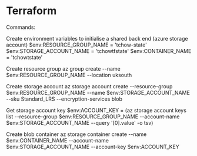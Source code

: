 # Terraform

Commands:

Create environment variables to initialise a shared back end (azure storage account)
$env:RESOURCE_GROUP_NAME = 'tchow-state'
$env:STORAGE_ACCOUNT_NAME = 'tchowtfstate'
$env:CONTAINER_NAME = 'tchowtstate'

Create resource group
az group create --name $env:RESOURCE_GROUP_NAME --location uksouth

Create storage account
az storage account create --resource-group $env:RESOURCE_GROUP_NAME --name $env:STORAGE_ACCOUNT_NAME --sku Standard_LRS --encryption-services blob

Get storage account key
$env:ACCOUNT_KEY = (az storage account keys list --resource-group $env:RESOURCE_GROUP_NAME --account-name $env:STORAGE_ACCOUNT_NAME --query '[0].value' -o tsv)

Create blob container
az storage container create --name $env:CONTAINER_NAME --account-name $env:STORAGE_ACCOUNT_NAME --account-key $env:ACCOUNT_KEY
